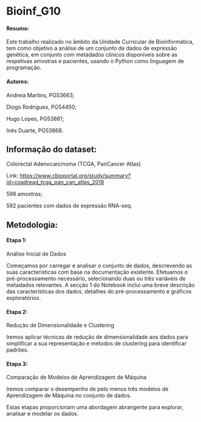 # Bioinf_G10

#### Resumo:
Este trabalho realizado no âmbito da Unidade Curricular de Bioinformática, tem como objetivo a análise de um conjunto de dados de expressão genética, em
conjunto com metadados clínicos disponíveis sobre as respetivas amostras e pacientes, usando o Python como linguagem de programação.

#### Autores:
Andreia Martins, PG53663;

Diogo Rodrigues, PG54450;

Hugo Lopes, PG53861;

Inês Duarte, PG53868.

## Informação do dataset:
Colorectal Adenocarcinoma (TCGA, PanCancer Atlas)

Link: https://www.cbioportal.org/study/summary?id=coadread_tcga_pan_can_atlas_2018

598 amostras;

592 pacientes com dados de expressão RNA-seq.

## Metodologia:
#### Etapa 1:
Análise Inicial de Dados

Começamos por carregar e analisar o conjunto de dados, descrevendo as suas características com base na documentação existente. Efetuamos o pré-processamento necessário, selecionando duas ou três variáveis de metadados relevantes. A secção 1 do Notebook inclui uma breve descrição das características dos dados, detalhes do pré-processamento e gráficos exploratórios.

#### Etapa 2:
Redução de Dimensionalidade e Clustering

Iremos aplicar técnicas de redução de dimensionalidade aos dados para simplificar a sua representação e métodos de clustering para identificar padrões.

#### Etapa 3:
Comparação de Modelos de Aprendizagem de Máquina

Iremos comparar o desempenho de pelo menos três modelos de Aprendizagem de Máquina no conjunto de dados.


Estas etapas proporcionam uma abordagem abrangente para explorar, analisar e modelar os dados.
